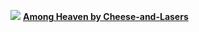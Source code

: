 ![](https://images-wixmp-ed30a86b8c4ca887773594c2.wixmp.com/f/51b778f3-d50f-4e38-bd9d-b6a5b6828c11/dh0wqiq-129deb2a-f1ed-492c-a015-b223a0114cdd.jpg/v1/fill/w_1095,h_730,q_70,strp/among_heaven_by_cheese_and_lasers_dh0wqiq-pre.jpg?token=eyJ0eXAiOiJKV1QiLCJhbGciOiJIUzI1NiJ9.eyJzdWIiOiJ1cm46YXBwOjdlMGQxODg5ODIyNjQzNzNhNWYwZDQxNWVhMGQyNmUwIiwiaXNzIjoidXJuOmFwcDo3ZTBkMTg4OTgyMjY0MzczYTVmMGQ0MTVlYTBkMjZlMCIsIm9iaiI6W1t7ImhlaWdodCI6Ijw9MTI4MCIsInBhdGgiOiJcL2ZcLzUxYjc3OGYzLWQ1MGYtNGUzOC1iZDlkLWI2YTViNjgyOGMxMVwvZGgwd3FpcS0xMjlkZWIyYS1mMWVkLTQ5MmMtYTAxNS1iMjIzYTAxMTRjZGQuanBnIiwid2lkdGgiOiI8PTE5MjAifV1dLCJhdWQiOlsidXJuOnNlcnZpY2U6aW1hZ2Uub3BlcmF0aW9ucyJdfQ.JLFI5JO16GoDj8TxIROO8Gx0qNRHzQdwrwOG8JcxYYs)
**[Among Heaven by Cheese-and-Lasers](https://www.deviantart.com/cheese-and-lasers/art/Among-Heaven-1029452354)**

<!-- Remember, GitHub is nice but not open source. And owned by Microsoft. -->
<!---->
<!-- I’m also on -->
<!---->
<!-- - GitLab: <https://gitlab.com/tippfehlr> -->
<!-- - Codeberg: <https://codeberg.org/tippfehlr> -->
<!---->
<!-- *(my main account is still this one though)* -->

<!-- ### Welcome, stranger 👋 -->
<!---->
<!-- [![](https://github-readme-stats.vercel.app/api?username=tippfehlr&count_private=false&hide_border=true&show_owner=true&show_icons=true&theme=dark#gh-dark-mode-only)](https://github.com/anuraghazra/github-readme-stats#gh-dark-mode-only) -->
<!-- [![](https://github-readme-stats.vercel.app/api?username=tippfehlr&count_private=false&hide_border=true&show_owner=true&show_icons=true&theme=default#gh-light-mode-only)](https://github.com/anuraghazra/github-readme-stats#gh-light-mode-only) -->
<!---->
<!-- [![](https://github-readme-stats.vercel.app/api/top-langs/?username=tippfehlr&layout=compact&hide_border=true&count_private=false&langs_count=6&card_width=445&theme=dark#gh-dark-mode-only)](https://github.com/anuraghazra/github-readme-stats#gh-dark-mode-only) -->
<!-- [![](https://github-readme-stats.vercel.app/api/top-langs/?username=tippfehlr&layout=compact&hide_border=true&count_private=false&langs_count=6&card_width=445&theme=default#gh-light-mode-only)](https://github.com/anuraghazra/github-readme-stats#gh-light-mode-only) -->
<!---->
<!-- [![](https://github-readme-stats.vercel.app/api/wakatime?username=tippfehlr&hide_border=true&api_domain=wakapi.tippfehlr.dev&custom_title=Wakapi%20Week%20Stats&card_width=445&layout=compact&langs_count=6&theme=dark#gh-light-mode-only)](https://tippfehlr.eu#gh-dark-mode-only) -->
<!-- [![](https://github-readme-stats.vercel.app/api/wakatime?username=tippfehlr&hide_border=true&api_domain=wakapi.tippfehlr.dev&custom_title=Wakapi%20Week%20Stats&card_width=445&layout=compact&langs_count=6&theme=default#gh-light-mode-only)](https://tippfehlr.eu#gh-light-mode-only) -->
<!---->
<!-- [![](https://github-readme-streak-stats.herokuapp.com?user=tippfehlr&hide_border=true&date_format=Y-m-d&streak_mode=weekly&theme=dark#gh-dark-mode-only)](https://github.com/anuraghazra/github-readme-stats#gh-dark-mode-only) -->
<!-- [![](https://github-readme-streak-stats.herokuapp.com?user=tippfehlr&hide_border=true&date_format=Y-m-d&streak_mode=weekly&theme=default#gh-light-mode-only)](https://github.com/anuraghazra/github-readme-stats#gh-light-mode-only) -->
